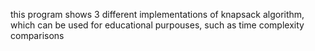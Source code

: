 this program shows 3 different implementations of knapsack algorithm, which can be used for educational purpouses, such as time complexity comparisons
